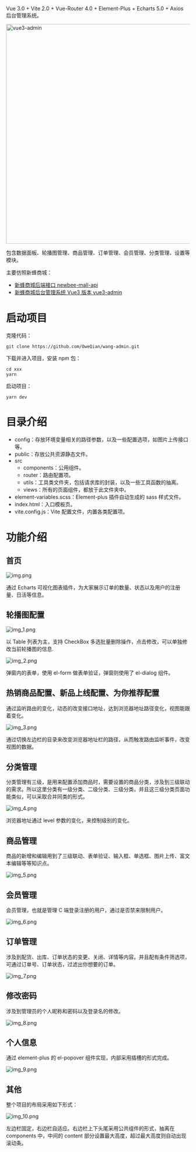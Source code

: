 Vue 3.0 + Vite 2.0 + Vue-Router 4.0 + Element-Plus + Echarts 5.0 + Axios 后台管理系统。

<img width="600" alt="vue3-admin" src="https://user-images.githubusercontent.com/54432435/112945709-32826f00-9167-11eb-9c23-bbf5a97ec8d4.png">

包含数据面板、轮播图管理、商品管理、订单管理、会员管理、分类管理、设置等模块。

主要仿照新蜂商城：

- [新蜂商城后端接口 newbee-mall-api](https://github.com/newbee-ltd/newbee-mall-api)
- [新蜂商城后台管理系统 Vue3 版本 vue3-admin](https://github.com/newbee-ltd/vue3-admin)

# 启动项目

克隆代码：

```
git clone https://github.com/OweQian/wang-admin.git
```

下载并进入项目，安装 npm 包：

```
cd xxx
yarn
```

启动项目：

```
yarn dev
```

# 目录介绍

* config：存放环境变量相关的路径参数，以及一些配置选项，如图片上传接口等。
* public：存放公共资源静态文件。
* src
    * components：公用组件。
    * router：路由配置项。
    * utils：工具类文件夹，包括请求库的封装，以及一些工具函数的抽离。
    * views：所有的页面组件，都放于此文件夹中。
* element-variables.scss：Element-plus 插件自动生成的 sass 样式文件。
* index.html：入口模板页。
* vite.config.js：Vite 配置文件，内置各类配置项。

# 功能介绍

## 首页

![img.png](public/images/img.png)

通过 Echarts 可视化图表插件，为大家展示订单的数量、状态以及用户的注册量、日活等信息。

## 轮播图配置

![img_1.png](public/images/img_1.png)

以 Table 列表为主，支持 CheckBox 多选批量删除操作，点击修改，可以单独修改当前轮播图的信息.

![img_2.png](public/images/img_2.png)

弹窗内的表单，使用 el-form 做表单验证，弹窗则使用了 el-dialog 组件。

## 热销商品配置、新品上线配置、为你推荐配置

通过监听路由的变化，动态的改变接口地址，达到浏览器地址路径变化，视图能跟着变化。

![img_3.png](public/images/img_3.png)

通过切换左边栏的目录来改变浏览器地址栏的路径，从而触发路由监听事件，改变视图的数据。

## 分类管理

分类管理有三级，是用来配置添加商品时，需要设置的商品分类，涉及到三级联动的需求。所以这里分类有一级分类、二级分类、三级分类，并且这三级分类页面功能类似，可以采取合并同类的形式。

![img_4.png](public/images/img_4.png)

浏览器地址通过 level 参数的变化，来控制级别的变化。

## 商品管理

商品的新增和编辑用到了三级联动、表单验证、输入框、单选框、图片上传、富文本编辑等等知识点。

![img_5.png](public/images/img_5.png)

## 会员管理

会员管理，也就是管理 C 端登录注册的用户，通过是否禁来限制用户。

![img_6.png](public/images/img_6.png)

## 订单管理

涉及到配货、出库、订单状态的变更、关闭、详情等内容。并且配有条件筛选项，可通过订单号、订单状态，过滤出你想要的订单。

![img_7.png](public/images/img_7.png)

## 修改密码

涉及到管理员的个人昵称和密码以及登录名的修改。

![img_8.png](public/images/img_8.png)

## 个人信息

通过 element-plus 的 el-popover 组件实现，内部采用插槽的形式完成。

![img_9.png](public/images/img_9.png)

## 其他

整个项目的布局采用如下形式：

![img_10.png](public/images/img_10.png)

左边栏固定，右边栏自适应。右边栏上下头尾采用公共组件的形式，抽离在 components 中，中间的 content 部分设置最大高度，超过最大高度则自动出现滚动条。